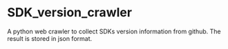 # SDK_version_crawler
A python web crawler to collect SDKs version information from github. The result is stored in json format.
